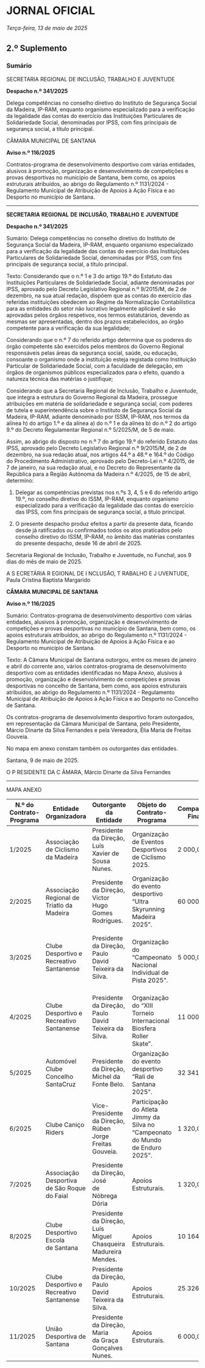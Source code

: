 # JORNAL OFICIAL

###### Terça-feira, 13 de maio de 2025

## **2.º Suplemento**

### **Sumário**

SECRETARIA REGIONAL DE INCLUSÃO, TRABALHO E JUVENTUDE

**Despacho n.º 341/2025**

Delega competências no conselho diretivo do Instituto de Segurança Social da
Madeira, IP-RAM, enquanto organismo especializado para a verificação da
legalidade das contas do exercício das Instituições Particulares de Solidariedade
Social, denominadas por IPSS, com fins principais de segurança social, a título
principal.

CÂMARA MUNICIPAL DE SANTANA


**Aviso n.º 116/2025**

Contratos-programa de desenvolvimento desportivo com várias entidades, alusivos à
promoção, organização e desenvolvimento de competições e provas desportivas no
município de Santana, bem como, os apoios estruturais atribuídos, ao abrigo do
Regulamento n.º 1131/2024 - Regulamento Municipal de Atribuição de Apoios à
Ação Física e ao Desporto no município de Santana.




---

**SECRETARIA** **REGIONAL** **DE** **INCLUSÃO,** **TRABALHO** **E** **JUVENTUDE**


**Despacho n.º 341/2025**


Sumário:
Delega competências no conselho diretivo do Instituto de Segurança Social da Madeira, IP-RAM, enquanto organismo especializado
para a verificação da legalidade das contas do exercício das Instituições Particulares de Solidariedade Social, denominadas por IPSS,
com fins principais de segurança social, a título principal.

Texto:
Considerando que o n.º 1 e 3 do artigo 19.º do Estatuto das Instituições Particulares de Solidariedade Social, adiante
denominadas por IPSS, aprovado pelo Decreto Legislativo Regional n.º 9/2015/M, de 2 de dezembro, na sua atual redação,
dispõem que as contas do exercício das referidas instituições obedecem ao Regime da Normalização Contabilística para as
entidades do setor não lucrativo legalmente aplicável e são aprovadas pelos órgãos respetivos, nos termos estatutários,
devendo as mesmas ser apresentadas, dentro dos prazos estabelecidos, ao órgão competente para a verificação da sua
legalidade;

Considerando que o n.º 7 do referido artigo determina que os poderes do órgão competente são exercidos pelos membros
do Governo Regional responsáveis pelas áreas da segurança social, saúde, ou educação, consoante o organismo onde a
instituição esteja registada como Instituição Particular de Solidariedade Social, com a faculdade de delegação, em órgãos de
organismos públicos especializados para o efeito, quando a natureza técnica das matérias o justifique;

Considerando que a Secretaria Regional de Inclusão, Trabalho e Juventude, que integra a estrutura do Governo Regional
da Madeira, prossegue atribuições em matéria de solidariedade e segurança social, com poderes de tutela e superintendência
sobre o Instituto de Segurança Social da Madeira, IP-RAM, adiante denominado por ISSM, IP-RAM, nos termos da alínea h)
do artigo 1.º e da alínea a) do n.º 1 e da alínea b) do n.º 2 do artigo 9.º do Decreto Regulamentar Regional n.º 5/2025/M, de 5
de maio.

Assim, ao abrigo do disposto no n.º 7 do artigo 19.º do referido Estatuto das IPSS, aprovado pelo Decreto Legislativo
Regional n.º 9/2015/M, de 2 de dezembro, na sua redação atual, nos artigos 44.º a 48.º e 164.º do Código do Procedimento
Administrativo, aprovado pelo Decreto-Lei n.º 4/2015, de 7 de janeiro, na sua redação atual, e no Decreto do Representante da
República para a Região Autónoma da Madeira n.º 4/2025, de 15 de abril, determino:


1. Delegar as competências previstas nos n.ºs 3, 4, 5 e 6 do referido artigo 19.º, no conselho diretivo do ISSM, IP-RAM,
enquanto organismo especializado para a verificação da legalidade das contas do exercício das IPSS, com fins
principais de segurança social, a título principal.

2. O presente despacho produz efeitos a partir da presente data, ficando desde já ratificados ou confirmados todos os
atos praticados pelo conselho diretivo do ISSM, IP-RAM, no âmbito das matérias constantes do presente despacho,
desde 16 de abril de 2025.

Secretaria Regional de Inclusão, Trabalho e Juventude, no Funchal, aos 9 dias do mês de maio de 2025.

A S ECRETÁRIA R EGIONAL DE I NCLUSÃO, T RABALHO E J UVENTUDE, Paula Cristina Baptista Margarido


**CÂMARA MUNICIPAL DE SANTANA**


**Aviso n.º 116/2025**


Sumário:
Contratos-programa de desenvolvimento desportivo com várias entidades, alusivos à promoção, organização e desenvolvimento de
competições e provas desportivas no município de Santana, bem como, os apoios estruturais atribuídos, ao abrigo do Regulamento
n.º 1131/2024 - Regulamento Municipal de Atribuição de Apoios à Ação Física e ao Desporto no município de Santana.

Texto:
A Câmara Municipal de Santana outorgou, entre os meses de janeiro e abril do corrente ano, vários contratos-programa de
desenvolvimento desportivo com as entidades identificadas no Mapa Anexo, alusivos à promoção, organização e
desenvolvimento de competições e provas desportivas no concelho de Santana, bem como, aos apoios estruturais atribuídos,
ao abrigo do Regulamento n.º 1131/2024 - Regulamento Municipal de Atribuição de Apoios à Ação Física e ao Desporto no
Concelho de Santana.

Os contratos-programa de desenvolvimento desportivo foram outorgados, em representação da Câmara Municipal de
Santana, pelo Presidente, Márcio Dinarte da Silva Fernandes e pela Vereadora, Élia Maria de Freitas Gouveia.

No mapa em anexo constam também os outorgantes das entidades.

Santana, 9 de maio de 2025.

O P RESIDENTE DA C ÂMARA, Márcio Dinarte da Silva Fernandes




---

MAPA ANEXO




























|N.º do<br>Contrato-<br>Programa|Entidade Organizadora|Outorgante da Entidade|Objeto do Contrato-Programa|Comparticipação<br>Financeira|
|---|---|---|---|---|
|1/2025|Associação de Ciclismo<br>da Madeira|Presidente da Direção, Luís<br>Xavier de Sousa Nunes.|Organização de Eventos<br>Desportivos de Ciclismo 2025.|2 000,00 €|
|2/2025|Associação Regional de<br>Triatlo da Madeira|Presidente da Direção, Victor<br>Hugo Gomes Rodrigues.|Organização do evento desportivo<br>“Ultra Skyrunning Madeira 2025”.|60 000,00 €|
|3/2025|Clube Desportivo e<br>Recreativo Santanense|Presidente da Direção, Paulo<br>David Teixeira da Silva.|<br>Organização do “Campeonato<br>Nacional Individual de Pista 2025”.|5 000,00 €|
|4/2025|Clube Desportivo e<br>Recreativo Santanense|Presidente da Direção, Paulo<br>David Teixeira da Silva.|<br>Organização do “XIII Torneio<br>Internacional Biosfera Roller<br>Skate”.|11 000,00 €|
|5/2025|Automóvel Clube<br>Concelho SantaCruz|Presidente da Direção,<br>Michel da Fonte Belo.|Organização do evento desportivo<br>“Rali de Santana 2025”.|32 341,30 €|
|6/2025|Clube Caniço Riders|Vice-Presidente da Direção,<br>Rúben Jorge Freitas<br>Gouveia.|Participação do Atleta Jimmy da<br>Silva no “Campeonato do Mundo<br>de Enduro 2025”.|1 320,00 €|
|7/2025|Associação Desportiva<br>de São Roque do Faial|Presidente da Direção, José<br>de Nóbrega Dória|Apoios Estruturais.|1 320,00 €|
|8/2025|Clube Desportivo Escola<br>de Santana|Presidente da Direção, Luís<br>Miguel Chasqueira<br>Madureira Mendes.|<br>Apoios Estruturais.|10 164,00 €|
|10/2025|Clube Desportivo e<br>Recreativo Santanense|Presidente da Direção, Paulo<br>David Teixeira da Silva.|<br>Apoios Estruturais.|25 326,00 €|
|11/2025<br>|União Desportiva de<br>Santana|Presidente da Direção, Maria<br>da Graça Gonçalves Nunes.|Apoios Estruturais.|6 000,00 €|

